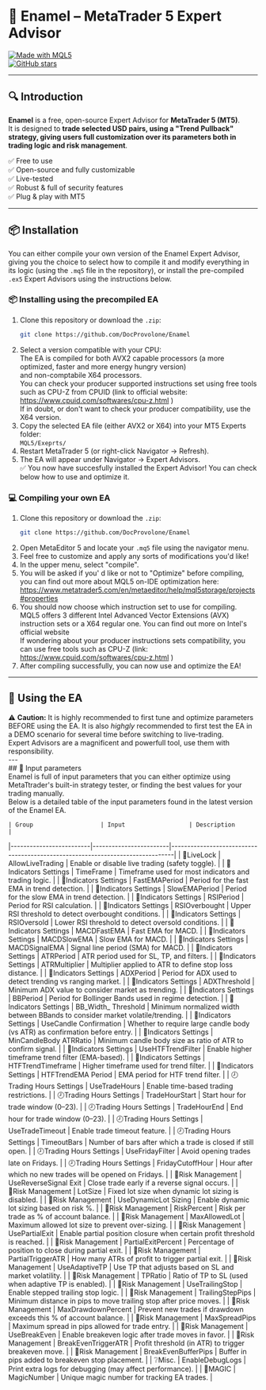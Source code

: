 # 🦷 Enamel – MetaTrader 5 Expert Advisor

[![Made with MQL5](https://img.shields.io/badge/Made%20with-MQL5-blue.svg)](https://www.mql5.com/en/docs)   
[![GitHub stars](https://img.shields.io/github/stars/DocProvolone/Enamel.svg?style=social)](https://github.com/DocProvolone/Enamel/stargazers)

---

## 🔍 Introduction
**Enamel** is a free, open-source Expert Advisor for **MetaTrader 5 (MT5)**.  
It is designed to **trade selected USD pairs, using a "Trend Pullback" strategy, giving users full customization over its parameters both in trading logic and risk management**.

✅ Free to use  
✅ Open-source and fully customizable  
✅ Live-tested  
✅ Robust & full of security features  
✅ Plug & play with MT5  

---

## 📦 Installation

You can either compile your own version of the Enamel Expert Advisor, giving you the choice to select how to compile it and modify everything in its logic (using the ` .mq5 ` file in the repository),
or install the pre-compiled `.ex5` Expert Advisors using the instructions below.

### 📦 Installing using the precompiled EA


1. Clone this repository or download the `.zip`:  
   ```bash
   git clone https://github.com/DocProvolone/Enamel
2. Select a version compatible with your CPU:  
      The EA is compiled for both AVX2 capable processors (a more optimized, faster and more energy hungry version)  
      and non-comptabile X64 processors.  
      You can check your producer supported instructions set using free tools such as CPU-Z from CPUID (link to official website: https://www.cpuid.com/softwares/cpu-z.html )  
      If in doubt, or don't want to check your producer compatibility, use the X64 version.  
3. Copy the selected EA file (either AVX2 or X64) into your MT5 Experts folder:  
   ` MQL5/Exeprts/ `  
4. Restart MetaTrader 5 (or right-click Navigator → Refresh).  
5. The EA will appear under Navigator → Expert Advisors.  
✅ You now have succesfully installed the Expert Advisor! You can check below how to use and optimize it.

### 💻 Compiling your own EA  
1. Clone this repository or download the `.zip`:  
   ```bash
   git clone https://github.com/DocProvolone/Enamel  
2. Open MetaEditor 5 and locate your ` .mq5 ` file using the navigator menu.  
3. Feel free to customize and apply any sorts of modifications you'd like!  
4. In the upper menu, select "compile".  
5. You will be asked if you' d like or not to "Optimize" before compiling, you can find out more about MQL5 on-IDE optimization here: https://www.metatrader5.com/en/metaeditor/help/mql5storage/projects#properties  
6. You should now choose which instruction set to use for compiling.  
   MQL5 offers 3 different Intel Advanced Vector Extensions (AVX) instruction sets or a X64 regular one. You can find out more on Intel's official website  
   If wondering about your producer instructions sets compatibility, you can use free tools such as CPU-Z (link: https://www.cpuid.com/softwares/cpu-z.html )  
7. After compiling successfully, you can now use and optimize the EA!  

---

## 📩 Using the EA  

⚠️ **Caution:** It is highly recommended to first tune and optimize parameters BEFORE using the EA. It is also *highgly* recommended to first test the EA in a DEMO scenario for several time before switching to live-trading.  
    Expert Advisors are a magnificent and powerfull tool, use them with responsibility.  
    ---  
    ## 🔢 Input parameters  
    Enamel is full of input parameters that you can either optimize using MetaTtrader's built-in strategy tester, or finding the best values for your trading manually.  
    Below is a detailed table of the input parameters found in the latest version of the Enamel EA.  

    
    | Group                   | Input                  | Description                                                                   |
|-------------------------|------------------------|-------------------------------------------------------------------------------|
| 🔐LiveLock               | AllowLiveTrading       | Enable or disable live trading (safety toggle).                               |
| 🚧Indicators Settings    | TimeFrame              | Timeframe used for most indicators and trading logic.                         |
| 🚧Indicators Settings    | FastEMAPeriod          | Period for the fast EMA in trend detection.                                   |
| 🚧Indicators Settings    | SlowEMAPeriod          | Period for the slow EMA in trend detection.                                   |
| 🚧Indicators Settings    | RSIPeriod              | Period for RSI calculation.                                                   |
| 🚧Indicators Settings    | RSIOverbought          | Upper RSI threshold to detect overbought conditions.                          |
| 🚧Indicators Settings    | RSIOversold            | Lower RSI threshold to detect oversold conditions.                            |
| 🚧Indicators Settings    | MACDFastEMA            | Fast EMA for MACD.                                                            |
| 🚧Indicators Settings    | MACDSlowEMA            | Slow EMA for MACD.                                                            |
| 🚧Indicators Settings    | MACDSignalEMA          | Signal line period (SMA) for MACD.                                            |
| 🚧Indicators Settings    | ATRPeriod              | ATR period used for SL, TP, and filters.                                      |
| 🚧Indicators Settings    | ATRMultiplier          | Multiplier applied to ATR to define stop loss distance.                       |
| 🚧Indicators Settings    | ADXPeriod              | Period for ADX used to detect trending vs ranging market.                     |
| 🚧Indicators Settings    | ADXThreshold           | Minimum ADX value to consider market as trending.                             |
| 🚧Indicators Settings    | BBPeriod               | Period for Bollinger Bands used in regime detection.                          |
| 🚧Indicators Settings    | BB_Width_ Threshold    | Minimum normalized width between BBands to consider market volatile/trending. |
| 🚧Indicators Settings    | UseCandle Confirmation | Whether to require large candle body (vs ATR) as confirmation before entry.   |
| 🚧Indicators Settings    | MinCandleBody ATRRatio | Minimum candle body size as ratio of ATR to confirm signal.                   |
| 🚧Indicators Settings    | UseHTFTrendFilter      | Enable higher timeframe trend filter (EMA-based).                             |
| 🚧Indicators Settings    | HTFTrendTimeframe      | Higher timeframe used for trend filter.                                       |
| 🚧Indicators Settings    | HTFTrendEMA Period     | EMA period for HTF trend filter.                                              |
| 🕗Trading Hours Settings | UseTradeHours          | Enable time-based trading restrictions.                                       |
| 🕗Trading Hours Settings | TradeHourStart         | Start hour for trade window (0–23).                                           |
| 🕗Trading Hours Settings | TradeHourEnd           | End hour for trade window (0–23).                                             |
| 🕗Trading Hours Settings | UseTradeTimeout        | Enable trade timeout feature.                                                 |
| 🕗Trading Hours Settings | TimeoutBars            | Number of bars after which a trade is closed if still open.                   |
| 🕗Trading Hours Settings | UseFridayFilter        | Avoid opening trades late on Fridays.                                         |
| 🕗Trading Hours Settings | FridayCutoffHour       | Hour after which no new trades will be opened on Fridays.                     |
| 💱Risk Management        | UseReverseSignal Exit  | Close trade early if a reverse signal occurs.                                 |
| 💱Risk Management        | LotSize                | Fixed lot size when dynamic lot sizing is disabled.                           |
| 💱Risk Management        | UseDynamicLot Sizing   | Enable dynamic lot sizing based on risk %.                                    |
| 💱Risk Management        | RiskPercent            | Risk per trade as % of account balance.                                       |
| 💱Risk Management        | MaxAllowedLot          | Maximum allowed lot size to prevent over-sizing.                              |
| 💱Risk Management        | UsePartialExit         | Enable partial position closure when certain profit threshold is reached.     |
| 💱Risk Management        | PartialExitPercent     | Percentage of position to close during partial exit.                          |
| 💱Risk Management        | PartialTriggerATR      | How many ATRs of profit to trigger partial exit.                              |
| 💱Risk Management        | UseAdaptiveTP          | Use TP that adjusts based on SL and market volatility.                        |
| 💱Risk Management        | TPRatio                | Ratio of TP to SL (used when adaptive TP is enabled).                         |
| 💱Risk Management        | UseTrailingStop        | Enable stepped trailing stop logic.                                           |
| 💱Risk Management        | TrailingStepPips       | Minimum distance in pips to move trailing stop after price moves.             |
| 💱Risk Management        | MaxDrawdownPercent     | Prevent new trades if drawdown exceeds this % of account balance.             |
| 💱Risk Management        | MaxSpreadPips          | Maximum spread in pips allowed for trade entry.                               |
| 💱Risk Management        | UseBreakEven           | Enable breakeven logic after trade moves in favor.                            |
| 💱Risk Management        | BreakEvenTriggerATR    | Profit threshold (in ATR) to trigger breakeven move.                          |
| 💱Risk Management        | BreakEvenBufferPips    | Buffer in pips added to breakeven stop placement.                             |
| ❔Misc.                  | EnableDebugLogs        | Print extra logs for debugging (may affect performance).                      |
| 🔮MAGIC                  | MagicNumber            | Unique magic number for tracking EA trades.                                   |
  
